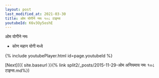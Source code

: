 ```yaml
---
layout: post
last_modified_at: 2021-03-30
title: ओम योगीने नमः १०८ टाइम्स
youtubeId: K6v3Oy5oshE
---
```

 
 
 ओम योगीने नमः  
 
 -  कोण महान योगी मध्ये 
 
  
 
  
 
 
 
 
 
 


{% include youtubePlayer.html id=page.youtubeId %}
 
[Next]({{ site.baseurl }}{% link  split2/_posts/2015-11-29-ओम अनियमाय नमः  १०८ टाइम्स.md%})
 
